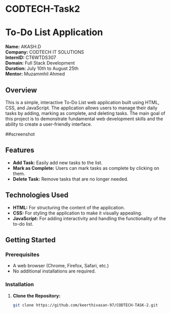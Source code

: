 # CODTECH-Task2

# To-Do List Application

**Name:** AKASH.D<br>
**Company:** CODTECH IT SOLUTIONS<br>
**InternID:** CT6WTDS307<br>
**Domain:** Full Stack Development<br>
**Duration:** July 10th to August 25th<br>
**Mentor:** Muzammhil Ahmed
## Overview

This is a simple, interactive To-Do List web application built using HTML, CSS, and JavaScript. The application allows users to manage their daily tasks by adding, marking as complete, and deleting tasks. The main goal of this project is to demonstrate fundamental web development skills and the ability to create a user-friendly interface.

##screenshot



## Features

- **Add Task:** Easily add new tasks to the list.
- **Mark as Complete:** Users can mark tasks as complete by clicking on them.
- **Delete Task:** Remove tasks that are no longer needed.
  
## Technologies Used

- **HTML:** For structuring the content of the application.
- **CSS:** For styling the application to make it visually appealing.
- **JavaScript:** For adding interactivity and handling the functionality of the to-do list.

## Getting Started

### Prerequisites

- A web browser (Chrome, Firefox, Safari, etc.)
- No additional installations are required.

### Installation

1. **Clone the Repository:**
   ```bash
   git clone https://github.com/keerthivasan-97/CODTECH-TASK-2.git
